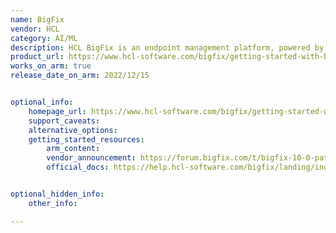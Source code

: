 ```yaml
---
name: BigFix
vendor: HCL
category: AI/ML
description: HCL BigFix is an endpoint management platform, powered by AI, that improves employee experience and intelligently automates infrastructure management.
product_url: https://www.hcl-software.com/bigfix/getting-started-with-bigfix
works_on_arm: true
release_date_on_arm: 2022/12/15


optional_info:
    homepage_url: https://www.hcl-software.com/bigfix/getting-started-with-bigfix
    support_caveats:
    alternative_options:
    getting_started_resources:
        arm_content:
        vendor_announcement: https://forum.bigfix.com/t/bigfix-10-0-patch-8-is-now-available/43749
        official_docs: https://help.hcl-software.com/bigfix/landing/index.html


optional_hidden_info:
    other_info: 

---
```

